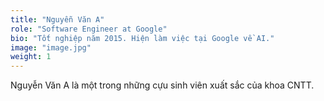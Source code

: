 ```yaml
---
title: "Nguyễn Văn A"
role: "Software Engineer at Google"
bio: "Tốt nghiệp năm 2015. Hiện làm việc tại Google về AI."
image: "image.jpg"
weight: 1
---
```


Nguyễn Văn A là một trong những cựu sinh viên xuất sắc của khoa CNTT.
